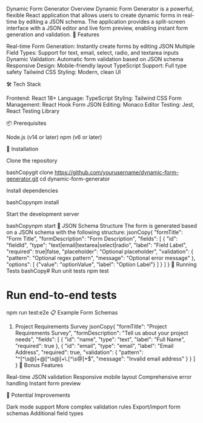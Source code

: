 Dynamic Form Generator
Overview
Dynamic Form Generator is a powerful, flexible React application that allows users to create dynamic forms in real-time by editing a JSON schema. The application provides a split-screen interface with a JSON editor and live form preview, enabling instant form generation and validation.
🚀 Features

Real-time Form Generation: Instantly create forms by editing JSON
Multiple Field Types: Support for text, email, select, radio, and textarea inputs
Dynamic Validation: Automatic form validation based on JSON schema
Responsive Design: Mobile-friendly layout
TypeScript Support: Full type safety
Tailwind CSS Styling: Modern, clean UI

🛠 Tech Stack

Frontend: React 18+
Language: TypeScript
Styling: Tailwind CSS
Form Management: React Hook Form
JSON Editing: Monaco Editor
Testing: Jest, React Testing Library

📦 Prerequisites

Node.js (v14 or later)
npm (v6 or later)

🔧 Installation

Clone the repository

bashCopygit clone https://github.com/yourusername/dynamic-form-generator.git
cd dynamic-form-generator

Install dependencies

bashCopynpm install

Start the development server

bashCopynpm start
📝 JSON Schema Structure
The form is generated based on a JSON schema with the following structure:
jsonCopy{
  "formTitle": "Form Title",
  "formDescription": "Form Description",
  "fields": [
    {
      "id": "fieldId",
      "type": "text|email|textarea|select|radio",
      "label": "Field Label",
      "required": true|false,
      "placeholder": "Optional placeholder",
      "validation": {
        "pattern": "Optional regex pattern",
        "message": "Optional error message"
      },
      "options": [
        {"value": "optionValue", "label": "Option Label"}
      ]
    }
  ]
}
🧪 Running Tests
bashCopy# Run unit tests
npm test

# Run end-to-end tests
npm run test:e2e
📋 Example Form Schemas
1. Project Requirements Survey
jsonCopy{
  "formTitle": "Project Requirements Survey",
  "formDescription": "Tell us about your project needs",
  "fields": [
    {
      "id": "name",
      "type": "text",
      "label": "Full Name",
      "required": true
    },
    {
      "id": "email",
      "type": "email",
      "label": "Email Address",
      "required": true,
      "validation": {
        "pattern": "^[^\\s@]+@[^\\s@]+\\.[^\\s@]+$",
        "message": "Invalid email address"
      }
    }
  ]
}
🌟 Bonus Features

Real-time JSON validation
Responsive mobile layout
Comprehensive error handling
Instant form preview

🚧 Potential Improvements

Dark mode support
More complex validation rules
Export/import form schemas
Additional field types